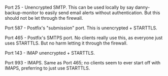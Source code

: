 Port 25 - Unencrypted SMTP. This can be used locally by say danny-backup-monitor to easily send email alerts without authentication. But this should not be let through the firewall.

Port 587 - Postfix's "submission" port. This is unencrypted + STARTTLS.

Port 465 - Postfix's SMTPS port. No clients really use this, as everyone just uses STARTTLS. But no harm letting it through the firewall.

Port 143 - IMAP unencrypted + STARTTLS.

Port 993 - IMAPS. Same as Port 465; no clients seem to ever start off with IMAPS, preferring to just use STARTTLS.
